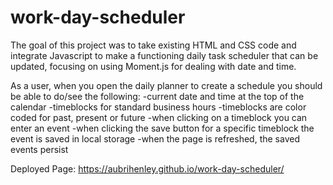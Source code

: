 # work-day-scheduler

The goal of this project was to take existing HTML and CSS code and integrate Javascript to make a functioning daily task scheduler that can be updated, focusing on using Moment.js for dealing with date and time. 

As a user, when you open the daily planner to create a schedule you should be able to do/see the following:
-current date and time at the top of the calendar
-timeblocks for standard business hours
-timeblocks are color coded for past, present or future
-when clicking on a timeblock you can enter an event
-when clicking the save button for a specific timeblock the event is saved in local storage
-when the page is refreshed, the saved events persist

Deployed Page: https://aubrihenley.github.io/work-day-scheduler/


